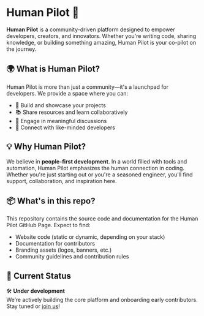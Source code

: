 # Human Pilot 🚀

**Human Pilot** is a community-driven platform designed to empower developers, creators, and innovators. Whether you're writing code, sharing knowledge, or building something amazing, Human Pilot is your co-pilot on the journey.

## 🌍 What is Human Pilot?

Human Pilot is more than just a community—it's a launchpad for developers. We provide a space where you can:
- 🚧 Build and showcase your projects
- 📚 Share resources and learn collaboratively
- 💬 Engage in meaningful discussions
- 🤝 Connect with like-minded developers

## 💡 Why Human Pilot?

We believe in **people-first development**. In a world filled with tools and automation, Human Pilot emphasizes the human connection in coding. Whether you're just starting out or you're a seasoned engineer, you'll find support, collaboration, and inspiration here.

## 📦 What's in this repo?

This repository contains the source code and documentation for the Human Pilot GitHub Page. Expect to find:
- Website code (static or dynamic, depending on your stack)
- Documentation for contributors
- Branding assets (logos, banners, etc.)
- Community guidelines and contribution rules

## 🚧 Current Status

🛠️ **Under development**  
We’re actively building the core platform and onboarding early contributors. Stay tuned or [join us](#🤝-join-the-community)!

